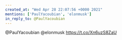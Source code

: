 ```yaml
---
created_at: "Wed Apr 28 22:07:56 +0000 2021"
mentions: ['PaulYacoubian', 'elonmusk']
in_reply_to: @PaulYacoubian
---
```


@PaulYacoubian @elonmusk https://t.co/Xn6uzS8ZaU